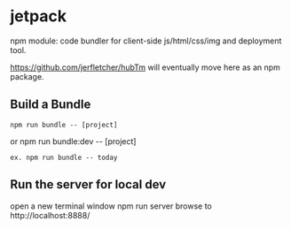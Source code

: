 # jetpack
npm module: code bundler for client-side js/html/css/img and deployment tool.

https://github.com/jerfletcher/hubTm will eventually move here as an npm package.


## Build a Bundle
    npm run bundle -- [project]
or  npm run bundle:dev -- [project]

    ex. npm run bundle -- today

## Run the server for local dev
open a new terminal window
	npm run server
browse to http://localhost:8888/


